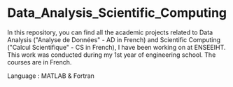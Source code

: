 # Data_Analysis_Scientific_Computing

In this repository, you can find all the academic projects related to Data Analysis ("Analyse de Données" - AD in French) and Scientific Computing ("Calcul Scientifique" - CS in French), I have been working on at ENSEEIHT. This work was conducted during my 1st year of engineering school. 
The courses are in French.

Language : MATLAB & Fortran
